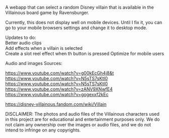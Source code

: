 A webapp that can select a random Disney villain that is available in the Villainous board game by Ravensburger.  

Currently, this does not display well on mobile devices. Until I fix it, you can go to your mobile browsers settings and change it to desktop mode.

Updates to do:  
Better audio clips  
Add effects when a villain is selected  
Create a slot reel effect when th button is pressed 
Optimize for mobile users   





Audio and images Sources:  

https://www.youtube.com/watch?v=g00kEcGh4j8&t  
https://www.youtube.com/watch?v=N5sTS7sKtI0  
https://www.youtube.com/watch?v=N5sTS7sKtI0  
https://www.youtube.com/watch?v=zANV9XNwfE4  
https://www.youtube.com/watch?v=gogexxf2kEc  

https://disney-villainous.fandom.com/wiki/Villain  

DISCLAIMER: The photos and audio files of the Villainous characters used in this project are for educational and entertainment purposes only. We do not claim any ownership over the images or audio files, and we do not intend to infringe on any copyrights.  
